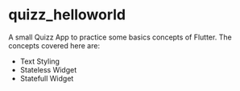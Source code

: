 # quizz_helloworld
A small Quizz App to practice some basics concepts of Flutter.
The concepts covered here are:
- Text Styling
- Stateless Widget
- Statefull Widget